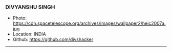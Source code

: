 ### DIVYANSHU SINGH

- Photo: https://cdn.spacetelescope.org/archives/images/wallpaper2/heic2007a.jpg
- Location: INDIA
- Github: https://github.com/divshacker

***
